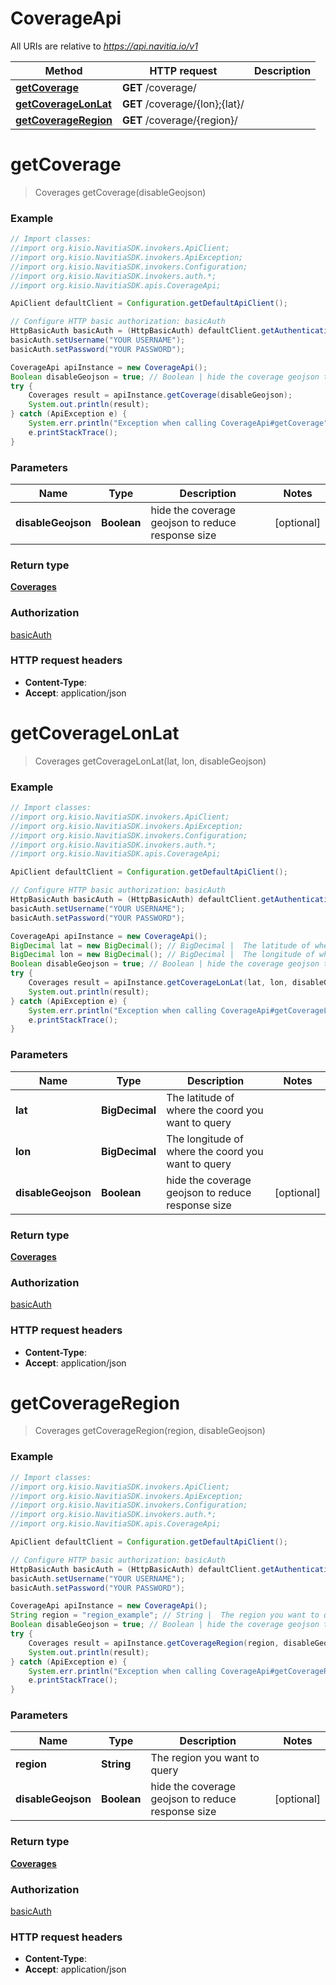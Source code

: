 # CoverageApi

All URIs are relative to *https://api.navitia.io/v1*

Method | HTTP request | Description
------------- | ------------- | -------------
[**getCoverage**](CoverageApi.md#getCoverage) | **GET** /coverage/ | 
[**getCoverageLonLat**](CoverageApi.md#getCoverageLonLat) | **GET** /coverage/{lon};{lat}/ | 
[**getCoverageRegion**](CoverageApi.md#getCoverageRegion) | **GET** /coverage/{region}/ | 


<a name="getCoverage"></a>
# **getCoverage**
> Coverages getCoverage(disableGeojson)



### Example
```java
// Import classes:
//import org.kisio.NavitiaSDK.invokers.ApiClient;
//import org.kisio.NavitiaSDK.invokers.ApiException;
//import org.kisio.NavitiaSDK.invokers.Configuration;
//import org.kisio.NavitiaSDK.invokers.auth.*;
//import org.kisio.NavitiaSDK.apis.CoverageApi;

ApiClient defaultClient = Configuration.getDefaultApiClient();

// Configure HTTP basic authorization: basicAuth
HttpBasicAuth basicAuth = (HttpBasicAuth) defaultClient.getAuthentication("basicAuth");
basicAuth.setUsername("YOUR USERNAME");
basicAuth.setPassword("YOUR PASSWORD");

CoverageApi apiInstance = new CoverageApi();
Boolean disableGeojson = true; // Boolean | hide the coverage geojson to reduce response size
try {
    Coverages result = apiInstance.getCoverage(disableGeojson);
    System.out.println(result);
} catch (ApiException e) {
    System.err.println("Exception when calling CoverageApi#getCoverage");
    e.printStackTrace();
}
```

### Parameters

Name | Type | Description  | Notes
------------- | ------------- | ------------- | -------------
 **disableGeojson** | **Boolean**| hide the coverage geojson to reduce response size | [optional]

### Return type

[**Coverages**](Coverages.md)

### Authorization

[basicAuth](../README.md#basicAuth)

### HTTP request headers

 - **Content-Type**: 
 - **Accept**: application/json

<a name="getCoverageLonLat"></a>
# **getCoverageLonLat**
> Coverages getCoverageLonLat(lat, lon, disableGeojson)



### Example
```java
// Import classes:
//import org.kisio.NavitiaSDK.invokers.ApiClient;
//import org.kisio.NavitiaSDK.invokers.ApiException;
//import org.kisio.NavitiaSDK.invokers.Configuration;
//import org.kisio.NavitiaSDK.invokers.auth.*;
//import org.kisio.NavitiaSDK.apis.CoverageApi;

ApiClient defaultClient = Configuration.getDefaultApiClient();

// Configure HTTP basic authorization: basicAuth
HttpBasicAuth basicAuth = (HttpBasicAuth) defaultClient.getAuthentication("basicAuth");
basicAuth.setUsername("YOUR USERNAME");
basicAuth.setPassword("YOUR PASSWORD");

CoverageApi apiInstance = new CoverageApi();
BigDecimal lat = new BigDecimal(); // BigDecimal |  The latitude of where the coord you want to query
BigDecimal lon = new BigDecimal(); // BigDecimal |  The longitude of where the coord you want to query
Boolean disableGeojson = true; // Boolean | hide the coverage geojson to reduce response size
try {
    Coverages result = apiInstance.getCoverageLonLat(lat, lon, disableGeojson);
    System.out.println(result);
} catch (ApiException e) {
    System.err.println("Exception when calling CoverageApi#getCoverageLonLat");
    e.printStackTrace();
}
```

### Parameters

Name | Type | Description  | Notes
------------- | ------------- | ------------- | -------------
 **lat** | **BigDecimal**|  The latitude of where the coord you want to query |
 **lon** | **BigDecimal**|  The longitude of where the coord you want to query |
 **disableGeojson** | **Boolean**| hide the coverage geojson to reduce response size | [optional]

### Return type

[**Coverages**](Coverages.md)

### Authorization

[basicAuth](../README.md#basicAuth)

### HTTP request headers

 - **Content-Type**: 
 - **Accept**: application/json

<a name="getCoverageRegion"></a>
# **getCoverageRegion**
> Coverages getCoverageRegion(region, disableGeojson)



### Example
```java
// Import classes:
//import org.kisio.NavitiaSDK.invokers.ApiClient;
//import org.kisio.NavitiaSDK.invokers.ApiException;
//import org.kisio.NavitiaSDK.invokers.Configuration;
//import org.kisio.NavitiaSDK.invokers.auth.*;
//import org.kisio.NavitiaSDK.apis.CoverageApi;

ApiClient defaultClient = Configuration.getDefaultApiClient();

// Configure HTTP basic authorization: basicAuth
HttpBasicAuth basicAuth = (HttpBasicAuth) defaultClient.getAuthentication("basicAuth");
basicAuth.setUsername("YOUR USERNAME");
basicAuth.setPassword("YOUR PASSWORD");

CoverageApi apiInstance = new CoverageApi();
String region = "region_example"; // String |  The region you want to query
Boolean disableGeojson = true; // Boolean | hide the coverage geojson to reduce response size
try {
    Coverages result = apiInstance.getCoverageRegion(region, disableGeojson);
    System.out.println(result);
} catch (ApiException e) {
    System.err.println("Exception when calling CoverageApi#getCoverageRegion");
    e.printStackTrace();
}
```

### Parameters

Name | Type | Description  | Notes
------------- | ------------- | ------------- | -------------
 **region** | **String**|  The region you want to query |
 **disableGeojson** | **Boolean**| hide the coverage geojson to reduce response size | [optional]

### Return type

[**Coverages**](Coverages.md)

### Authorization

[basicAuth](../README.md#basicAuth)

### HTTP request headers

 - **Content-Type**: 
 - **Accept**: application/json

